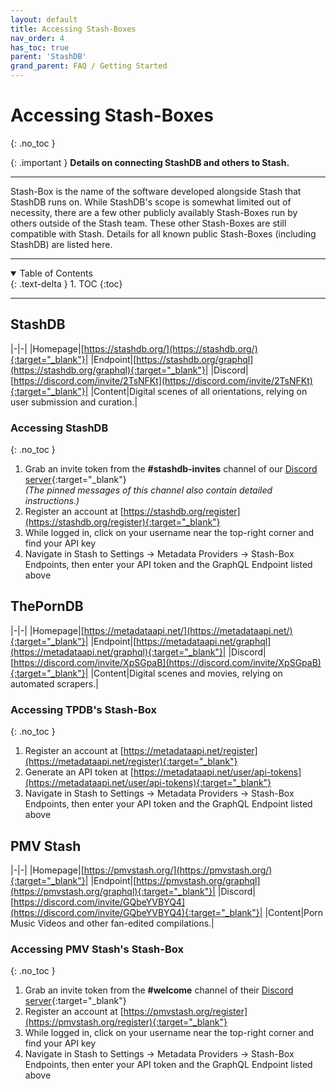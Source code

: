 ```yaml
---
layout: default
title: Accessing Stash-Boxes
nav_order: 4
has_toc: true
parent: 'StashDB'
grand_parent: FAQ / Getting Started
---
```


# Accessing Stash-Boxes
{: .no_toc }

{: .important }
**Details on connecting StashDB and others to Stash.**

---

Stash-Box is the name of the software developed alongside Stash that StashDB runs on. While StashDB's scope is somewhat limited out of necessity, there are a few other publicly availably Stash-Boxes run by others outside of the Stash team. These other Stash-Boxes are still compatible with Stash. Details for all known public Stash-Boxes (including StashDB) are listed here.

---

<details open markdown="block">
  <summary>
    Table of Contents
  </summary>
  {: .text-delta }
1. TOC
{:toc}
</details>

---

## StashDB

|-|-|
|Homepage|[https://stashdb.org/](https://stashdb.org/){:target="_blank"}|
|Endpoint|[https://stashdb.org/graphql](https://stashdb.org/graphql){:target="_blank"}|
|Discord|[https://discord.com/invite/2TsNFKt](https://discord.com/invite/2TsNFKt){:target="_blank"}|
|Content|Digital scenes of all orientations, relying on user submission and curation.|

### Accessing StashDB
{: .no_toc }

1. Grab an invite token from the **#stashdb-invites** channel of our [Discord server](https://discord.com/invite/2TsNFKt){:target="_blank"} <br> *(The pinned messages of this channel also contain detailed instructions.)*
1. Register an account at [https://stashdb.org/register](https://stashdb.org/register){:target="_blank"}
1. While logged in, click on your username near the top-right corner and find your API key
1. Navigate in Stash to Settings -> Metadata Providers -> Stash-Box Endpoints, then enter your API token and the GraphQL Endpoint listed above

## ThePornDB

|-|-|
|Homepage|[https://metadataapi.net/](https://metadataapi.net/){:target="_blank"}|
|Endpoint|[https://metadataapi.net/graphql](https://metadataapi.net/graphql){:target="_blank"}|
|Discord|[https://discord.com/invite/XpSGpaB](https://discord.com/invite/XpSGpaB){:target="_blank"}|
|Content|Digital scenes and movies, relying on automated scrapers.|

### Accessing TPDB's Stash-Box
{: .no_toc }

1. Register an account at [https://metadataapi.net/register](https://metadataapi.net/register){:target="_blank"}
1. Generate an API token at [https://metadataapi.net/user/api-tokens](https://metadataapi.net/user/api-tokens){:target="_blank"}
1. Navigate in Stash to Settings -> Metadata Providers -> Stash-Box Endpoints, then enter your API token and the GraphQL Endpoint listed above

## PMV Stash

|-|-|
|Homepage|[https://pmvstash.org/](https://pmvstash.org/){:target="_blank"}|
|Endpoint|[https://pmvstash.org/graphql](https://pmvstash.org/graphql){:target="_blank"}|
|Discord|[https://discord.com/invite/GQbeYVBYQ4](https://discord.com/invite/GQbeYVBYQ4){:target="_blank"}|
|Content|Porn Music Videos and other fan-edited compilations.|

### Accessing PMV Stash's Stash-Box
{: .no_toc }

1. Grab an invite token from the **#welcome** channel of their [Discord server](https://discord.com/invite/GQbeYVBYQ4){:target="_blank"}
1. Register an account at [https://pmvstash.org/register](https://pmvstash.org/register){:target="_blank"}
1. While logged in, click on your username near the top-right corner and find your API key
1. Navigate in Stash to Settings -> Metadata Providers -> Stash-Box Endpoints, then enter your API token and the GraphQL Endpoint listed above
